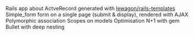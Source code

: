 Rails app about ActveRecord generated with [lewagon/rails-templates](https://github.com/lewagon/rails-templates)
Simple_form form on a single page (submit & display), rendered with AJAX
Polymorphic association
Scopes on models
Optimisation N+1 with gem Bullet with deep nesting
